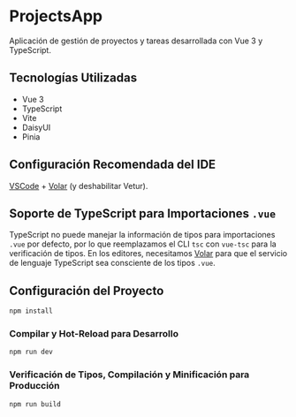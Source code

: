 # ProjectsApp

Aplicación de gestión de proyectos y tareas desarrollada con Vue 3 y TypeScript.

## Tecnologías Utilizadas

- Vue 3
- TypeScript
- Vite
- DaisyUI
- Pinia

## Configuración Recomendada del IDE

[VSCode](https://code.visualstudio.com/) + [Volar](https://marketplace.visualstudio.com/items?itemName=Vue.volar) (y deshabilitar Vetur).

## Soporte de TypeScript para Importaciones `.vue`

TypeScript no puede manejar la información de tipos para importaciones `.vue` por defecto, por lo que reemplazamos el CLI `tsc` con `vue-tsc` para la verificación de tipos. En los editores, necesitamos [Volar](https://marketplace.visualstudio.com/items?itemName=Vue.volar) para que el servicio de lenguaje TypeScript sea consciente de los tipos `.vue`.

## Configuración del Proyecto

```sh
npm install
```

### Compilar y Hot-Reload para Desarrollo

```sh
npm run dev
```

### Verificación de Tipos, Compilación y Minificación para Producción

```sh
npm run build
```
